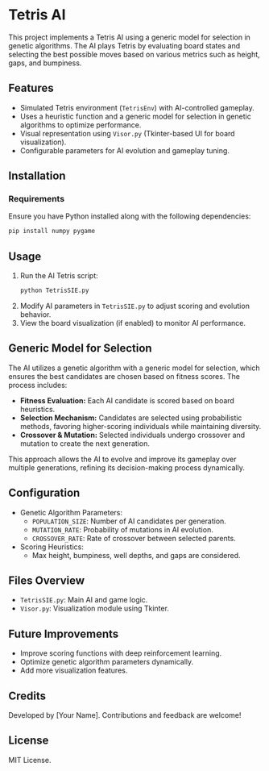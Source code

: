 # Tetris AI

This project implements a Tetris AI using a generic model for selection in genetic algorithms. The AI plays Tetris by evaluating board states and selecting the best possible moves based on various metrics such as height, gaps, and bumpiness.

## Features
- Simulated Tetris environment (`TetrisEnv`) with AI-controlled gameplay.
- Uses a heuristic function and a generic model for selection in genetic algorithms to optimize performance.
- Visual representation using `Visor.py` (Tkinter-based UI for board visualization).
- Configurable parameters for AI evolution and gameplay tuning.

## Installation
### Requirements
Ensure you have Python installed along with the following dependencies:

```sh
pip install numpy pygame
```

## Usage
1. Run the AI Tetris script:
   ```sh
   python TetrisSIE.py
   ```
2. Modify AI parameters in `TetrisSIE.py` to adjust scoring and evolution behavior.
3. View the board visualization (if enabled) to monitor AI performance.

## Generic Model for Selection
The AI utilizes a genetic algorithm with a generic model for selection, which ensures the best candidates are chosen based on fitness scores. The process includes:
- **Fitness Evaluation:** Each AI candidate is scored based on board heuristics.
- **Selection Mechanism:** Candidates are selected using probabilistic methods, favoring higher-scoring individuals while maintaining diversity.
- **Crossover & Mutation:** Selected individuals undergo crossover and mutation to create the next generation.

This approach allows the AI to evolve and improve its gameplay over multiple generations, refining its decision-making process dynamically.

## Configuration
- Genetic Algorithm Parameters:
  - `POPULATION_SIZE`: Number of AI candidates per generation.
  - `MUTATION_RATE`: Probability of mutations in AI evolution.
  - `CROSSOVER_RATE`: Rate of crossover between selected parents.
- Scoring Heuristics:
  - Max height, bumpiness, well depths, and gaps are considered.

## Files Overview
- `TetrisSIE.py`: Main AI and game logic.
- `Visor.py`: Visualization module using Tkinter.

## Future Improvements
- Improve scoring functions with deep reinforcement learning.
- Optimize genetic algorithm parameters dynamically.
- Add more visualization features.

## Credits
Developed by [Your Name]. Contributions and feedback are welcome!

## License
MIT License.

